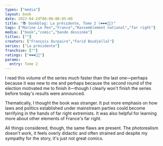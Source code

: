 ```yaml
---
types: ["media"]
layout: book
date: 2022-04-24T00:00:00-05:00
title: "📚 bookblog: La présidente, Tome 2 (❤️❤️❤️🖤🖤)"
tags: ["Marine Le Pen","France","Rassemblement national","far right"]
media: ["book","comic","bande dessinée"]
titles: [""]
creators: ["François Durpaire","Farid Boudjellal"]
series: ["La présidente"]
franchise: [""]
ratings: ["❤️❤️❤️🖤🖤"]
params:
  entry: Tome 2
---
```


I read this volume of the series much faster than the last one—perhaps because it was new to me and perhaps because the second round of the election motivated me to finish it—though I clearly won't finish the series before today's results were announced.

Thematically, I thought the book was stranger. It put more emphasis on how laws and politics established under mainstream parties could become terrifying in the hands of far right extremists. It was also helpful for learning more about other elements of France's far right.

All things considered, though, the same flaws are present. The photorealism doesn't work, it feels overly didactic and often strained and despite my sympathy for the story, it's just not great comics.
